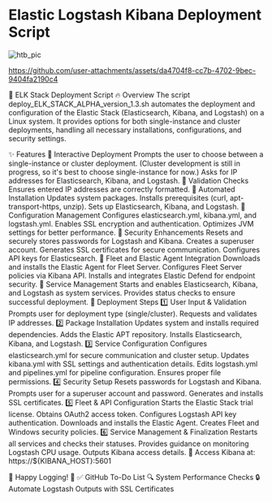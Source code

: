 # Elastic Logstash Kibana Deployment Script

![htb_pic](https://github.com/user-attachments/assets/d786152b-9751-499d-aaef-f9d1c4f0ba21)



https://github.com/user-attachments/assets/da4704f8-cc7b-4702-9bec-9404fa2190c4



🚀 ELK Stack Deployment Script
🔥 Overview
The script deploy_ELK_STACK_ALPHA_version_1.3.sh automates the deployment and configuration of the Elastic Stack (Elasticsearch, Kibana, and Logstash) on a Linux system. It provides options for both single-instance and cluster deployments, handling all necessary installations, configurations, and security settings.

✨ Features
🔹 Interactive Deployment
Prompts the user to choose between a single-instance or cluster deployment. (Cluster development is still in progress, so it's best to choose single-instance for now.)
Asks for IP addresses for Elasticsearch, Kibana, and Logstash.
🔹 Validation Checks
Ensures entered IP addresses are correctly formatted.
🔹 Automated Installation
Updates system packages.
Installs prerequisites (curl, apt-transport-https, unzip).
Sets up Elasticsearch, Kibana, and Logstash.
🔹 Configuration Management
Configures elasticsearch.yml, kibana.yml, and logstash.yml.
Enables SSL encryption and authentication.
Optimizes JVM settings for better performance.
🔹 Security Enhancements
Resets and securely stores passwords for Logstash and Kibana.
Creates a superuser account.
Generates SSL certificates for secure communication.
Configures API keys for Elasticsearch.
🔹 Fleet and Elastic Agent Integration
Downloads and installs the Elastic Agent for Fleet Server.
Configures Fleet Server policies via Kibana API.
Installs and integrates Elastic Defend for endpoint security.
🔹 Service Management
Starts and enables Elasticsearch, Kibana, and Logstash as system services.
Provides status checks to ensure successful deployment.
📜 Deployment Steps
1️⃣ User Input & Validation
Prompts user for deployment type (single/cluster).
Requests and validates IP addresses.
2️⃣ Package Installation
Updates system and installs required dependencies.
Adds the Elastic APT repository.
Installs Elasticsearch, Kibana, and Logstash.
3️⃣ Service Configuration
Configures elasticsearch.yml for secure communication and cluster setup.
Updates kibana.yml with SSL settings and authentication details.
Edits logstash.yml and pipelines.yml for pipeline configuration.
Ensures proper file permissions.
4️⃣ Security Setup
Resets passwords for Logstash and Kibana.
Prompts user for a superuser account and password.
Generates and installs SSL certificates.
5️⃣ Fleet & API Configuration
Starts the Elastic Stack trial license.
Obtains OAuth2 access token.
Configures Logstash API key authentication.
Downloads and installs the Elastic Agent.
Creates Fleet and Windows security policies.
6️⃣ Service Management & Finalization
Restarts all services and checks their statuses.
Provides guidance on monitoring Logstash CPU usage.
Outputs Kibana access details.
🔗 Access Kibana at: https://${KIBANA_HOST}:5601

🚀 Happy Logging! 🎉
✅ GitHub To-Do List
🔍 System Performance Checks
🔒 Automate Logstash Outputs with SSL Certificates


